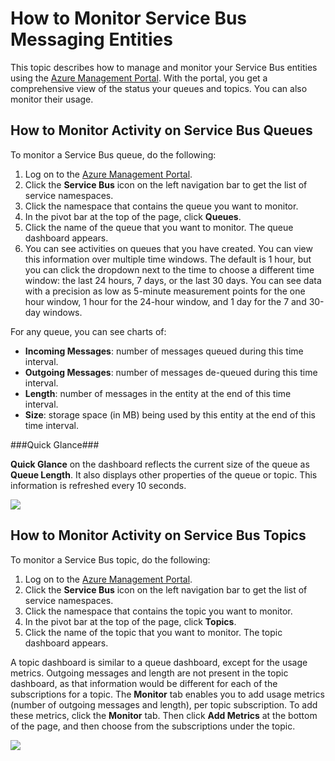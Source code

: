 <properties linkid="service-bus-monitor-messaging-entitites" urlDisplayName="Traffic Manager" pageTitle="Monitor Service Bus Messaging Entities - Azure" metaKeywords="" description="Learn how to monitor your Service Bus entities using the Azure Management Portal." metaCanonical="" disqusComments="1" umbracoNaviHide="1" services="service-bus" documentationCenter="" title="How to Monitor Service Bus Messaging Entities" authors="sethm" solutions="" manager="timlt" />

<tags ms.service="service-bus" ms.workload="tbd" ms.tgt_pltfrm="na" ms.devlang="multiple" ms.topic="article" ms.date="01/01/1900" ms.author="sethm" />


# How to Monitor Service Bus Messaging Entities

This topic describes how to manage and monitor your Service Bus entities using the [Azure Management Portal](http://manage.windowsazure.com). With the portal, you get a comprehensive view of the status your queues and topics. You can also monitor their usage.

## How to Monitor Activity on Service Bus Queues

To monitor a Service Bus queue, do the following:

1. Log on to the [Azure Management Portal](http://manage.windowsazure.com).
2. Click the **Service Bus** icon on the left navigation bar to get the list of service namespaces. 
3. Click the namespace that contains the queue you want to monitor. 
4. In the pivot bar at the top of the page, click **Queues**.
5. Click the name of the queue that you want to monitor. The queue dashboard appears.
6. You can see activities on queues that you have created. You can view this information over multiple time windows. The default is 1 hour, but you can click the dropdown next to the time to choose a different time window: the last 24 hours, 7 days, or the last 30 days. You can see data with a precision as low as 5-minute measurement points for the one hour window, 1 hour for the 24-hour window, and 1 day for the 7 and 30-day windows. 

For any queue, you can see charts of:

- **Incoming Messages**: number of messages queued during this time interval.
- **Outgoing Messages**: number of messages de-queued during this time interval.
- **Length**: number of messages in the entity at the end of this time interval.
- **Size**: storage space (in MB) being used by this entity at the end of this time interval.

###Quick Glance###

**Quick Glance** on the dashboard reflects the current size of the queue as **Queue Length**. It also displays other properties of the queue or topic. This information is refreshed every 10 seconds.

![][1]

## How to Monitor Activity on Service Bus Topics

To monitor a Service Bus topic, do the following:

1. Log on to the [Azure Management Portal](http://manage.windowsazure.com).
2. Click the **Service Bus** icon on the left navigation bar to get the list of service namespaces. 
3. Click the namespace that contains the topic you want to monitor. 
4. In the pivot bar at the top of the page, click **Topics**.
5. Click the name of the topic that you want to monitor. The topic dashboard appears.

A topic dashboard is similar to a queue dashboard, except for the usage metrics. Outgoing messages and length are not present in the topic dashboard, as that information would be different for each of the subscriptions for a topic. The **Monitor** tab enables you to add usage metrics (number of outgoing messages and length), per topic subscription. To add these metrics, click the **Monitor** tab. Then click **Add Metrics** at the bottom of the page, and then choose from the subscriptions under the topic.


![][2]

[1]: ./media/service-bus-monitor-message-entities/QueueDashboard.png
[2]: ./media/service-bus-monitor-message-entities/AddMetrics.png
